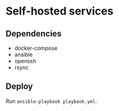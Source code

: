 # Self-hosted services

## Dependencies

- docker-compose
- ansible
- openssh
- rsync

## Deploy

Run `ansible-playbook playbook.yml`.
